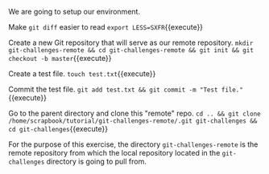 We are going to setup our environment.

Make `git diff` easier to read
`export LESS=SXFR`{{execute}}

Create a new Git repository that will serve as our remote repository.
`mkdir git-challenges-remote && cd git-challenges-remote && git init && git checkout -b master`{{execute}}

Create a test file.
`touch test.txt`{{execute}}

Commit the test file.
`git add test.txt && git commit -m "Test file."`{{execute}}

Go to the parent directory and clone this "remote" repo.
`cd .. && git clone /home/scrapbook/tutorial/git-challenges-remote/.git git-challenges && cd git-challenges`{{execute}}

For the purpose of this exercise, the directory `git-challenges-remote` is the remote repository from which the local repository located in the `git-challenges` directory is going to pull from.

